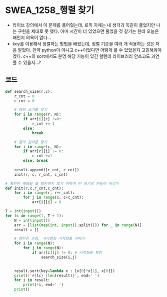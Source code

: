 # SWEA_1258_행렬 찾기

- 라이브 강의에서 이 문제를 풀어줬는데, 로직 자체는 내 생각과 똑같이 풀었지만 나는 구현을 제대로 못 했다. 아마 시간이 더 있었으면 풀었을 것 같기는 한데 오늘은 왜인지 의욕이 없다... 
- key를 이용해서 정렬하는 방법을 배웠는데, 정렬 기준을 여러 개 적용하는 것은 처음 알았다. 만약 python이 아니고 c++이었다면 어떻게 풀 수 있었을지 고민해봐야겠다. c++의 sort에서도 분명 해당 기능이 있긴 할텐데 라이브러리 안쓰고도 과연 풀 수 있을지...?



## 코드

```python
def search_size(r,c):
    r_cnt = 0
    c_cnt = 0

    # 행의 크기를 찾기
    for i in range(r, N):
        if arr[i][c] !=0:
            r_cnt += 1
        else:
            break

    # 열의 길이를 찾기
    for i in range(c, N):
        if arr[r][i] != 0:
            c_cnt +=1
        else: break
    
    result.append([r_cnt, c_cnt])
    init(r, c, r_cnt, c_cnt)

# 확인한 배열을 또 확인하지 않기 위하여 빈 용기로 만들어 버리기
def init(r,c,r_cnt,c_cnt):
    for i in range(r, r+r_cnt):
        for j in range(c, c+c_cnt):
            arr[i][j] = 0

T = int(input())
for tc in range(1, T + 1):
    N = int(input())
    arr = [list(map(int, input().split())) for _ in range(N)]
    result = []

    # 행우선 순회, 사각형의 시작좌표 구하기
    for i in range(N):
        for j in range(N):
            if arr[i][j] != 0: # 시작좌표 확인
                search_size(i,j)

    
    result.sort(key=lambda x : [x[0]*x[1], x[0]])
    print(f'#{tc} {len(result)}', end=' ')
    for i in result:
        print(*i, end=' ')
    print()
```

